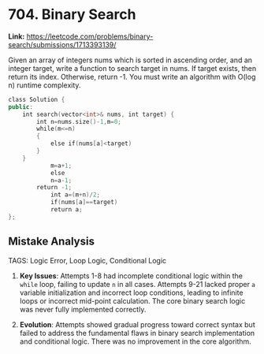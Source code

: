 # 704. Binary Search

**Link:** https://leetcode.com/problems/binary-search/submissions/1713393139/

Given an array of integers nums which is sorted in ascending order, and an integer target, write a function to search target in nums. If target exists, then return its index. Otherwise, return -1. You must write an algorithm with O(log n) runtime complexity.

```cpp
class Solution {
public:
    int search(vector<int>& nums, int target) {
        int n=nums.size()-1,m=0;
        while(m<=n)
        {
            else if(nums[a]<target)
        }
    }
            m=a+1;
            else
            n=a-1;
        return -1;
            int a=(m+n)/2;
            if(nums[a]==target)
            return a;
};
```

## Mistake Analysis

TAGS: Logic Error, Loop Logic, Conditional Logic

1. **Key Issues**: Attempts 1-8 had incomplete conditional logic within the `while` loop, failing to update `n` in all cases. Attempts 9-21 lacked proper `a` variable initialization and incorrect loop conditions, leading to infinite loops or incorrect mid-point calculation.  The core binary search logic was never fully implemented correctly.

2. **Evolution**: Attempts showed gradual progress toward correct syntax but failed to address the fundamental flaws in binary search implementation and conditional logic.  There was no improvement in the core algorithm.


